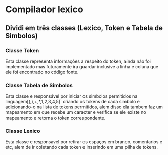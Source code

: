 # Compilador lexico
## Dividi em três classes (Lexico, Token e Tabela de Simbolos)
### Classe Token
Esta classe representa informações a respeito do token, ainda não foi implementado mas futuramente ira guardar inclusive a linha e coluna que ele foi encontrado no código fonte.
### Classe Tabela de Simbolos
Esta classe e responsável por iniciar os simbolos permitidos na linguagem[(,),+,*,1,2,3,4,5]` criando os tokens de cada simbolo e adicionando-o na lista de tokens permitidos, alem disso ela tambem faz um mapeamento em que recebe um caracter e verifica se ele existe no mapeamento e retorna o token correspondente.
### Classe Lexico
Esta classe e responsavel por retirar os espaços em branco, comentarios e etc, alem de ir coletando cada token e inserindo em uma pilha de tokens.
